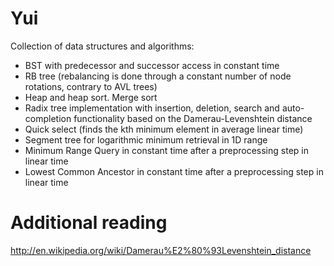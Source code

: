 Yui
===

Collection of data structures and algorithms:
- BST with predecessor and successor access in constant time
- RB tree (rebalancing is done through a constant number of node rotations, contrary to AVL trees)
- Heap and heap sort. Merge sort
- Radix tree implementation with insertion, deletion, search and auto-completion functionality based on the Damerau-Levenshtein distance
- Quick select (finds the kth minimum element in average linear time)
- Segment tree for logarithmic minimum retrieval in 1D range 
- Minimum Range Query in constant time after a preprocessing step in linear time
- Lowest Common Ancestor in constant time after a preprocessing step in linear time

Additional reading
==================
http://en.wikipedia.org/wiki/Damerau%E2%80%93Levenshtein_distance
